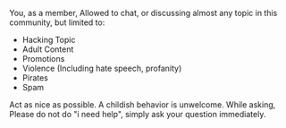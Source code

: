 You, as a member, Allowed to chat, or discussing almost any topic in this community, but limited to:

- Hacking Topic
- Adult Content
- Promotions
- Violence (Including hate speech, profanity)
- Pirates
- Spam

Act as nice as possible. A childish behavior is unwelcome. While asking, Please do not do "i need help", simply ask your question immediately.
